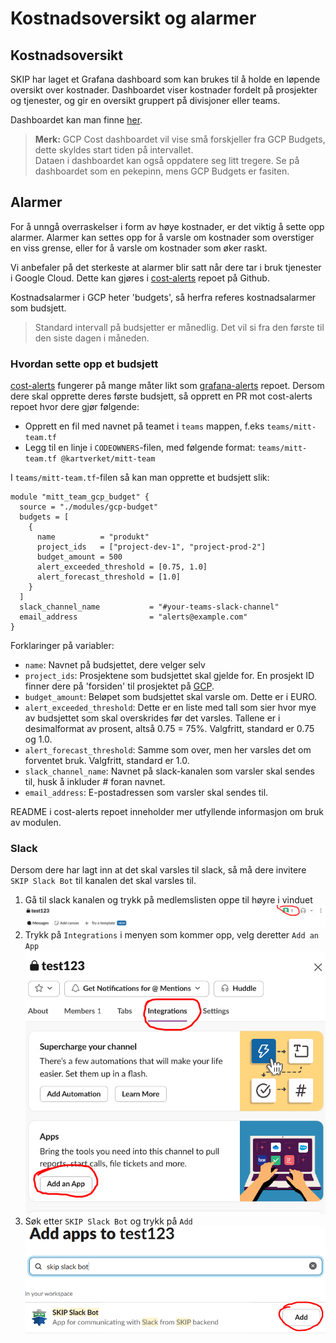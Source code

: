 # Kostnadsoversikt og alarmer

## Kostnadsoversikt
SKIP har laget et Grafana dashboard som kan brukes til å holde en løpende oversikt over kostnader.
Dashboardet viser kostnader fordelt på prosjekter og tjenester, og gir en oversikt gruppert på divisjoner eller teams.

Dashboardet kan man finne [her](https://monitoring.kartverket.cloud/d/ee3q31rt3uosgd/gcp-cost?orgId=1&from=now-7d&to=now&timezone=browser&var-division=eiendom&var-team=$__all).

> **Merk:** GCP Cost dashboardet vil vise små forskjeller fra GCP Budgets, dette skyldes start tiden på intervallet.   
> Dataen i dashboardet kan også oppdatere seg litt tregere. Se på dashboardet som en pekepinn, mens GCP Budgets er fasiten.
## Alarmer
For å unngå overraskelser i form av høye kostnader, er det viktig å sette opp alarmer. Alarmer kan settes opp for å varsle om kostnader som overstiger en viss grense, eller for å varsle om kostnader som øker raskt.

Vi anbefaler på det sterkeste at alarmer blir satt når dere tar i bruk tjenester i Google Cloud. 
Dette kan gjøres i [cost-alerts](https://github.com/kartverket/cost-alerts) repoet på Github.

Kostnadsalarmer i GCP heter 'budgets', så herfra referes kostnadsalarmer som budsjett.

> Standard intervall på budsjetter er månedlig. Det vil si fra den første til den siste dagen i måneden.
### Hvordan sette opp et budsjett
[cost-alerts](https://github.com/kartverket/cost-alerts) fungerer på mange måter likt som [grafana-alerts](https://github.com/kartverket/grafana-alerts) repoet.
Dersom dere skal opprette deres første budsjett, så opprett en PR mot cost-alerts repoet hvor dere gjør følgende:
- Opprett en fil med navnet på teamet i `teams` mappen, f.eks `teams/mitt-team.tf` 
- Legg til en linje i `CODEOWNERS`-filen, med følgende format: `teams/mitt-team.tf @kartverket/mitt-team`

I `teams/mitt-team.tf`-filen så kan man opprette et budsjett slik:

```hcl 
module "mitt_team_gcp_budget" {
  source = "./modules/gcp-budget"
  budgets = [
    {
      name          = "produkt"
      project_ids   = ["project-dev-1", "project-prod-2"]
      budget_amount = 500                      
      alert_exceeded_threshold = [0.75, 1.0] 
      alert_forecast_threshold = [1.0]         
    }
  ]
  slack_channel_name           = "#your-teams-slack-channel"
  email_address                = "alerts@example.com"
}
```

Forklaringer på variabler:
- `name`: Navnet på budsjettet, dere velger selv
- `project_ids`: Prosjektene som budsjettet skal gjelde for. En prosjekt ID finner dere på 'forsiden' til prosjektet på [GCP](https://console.cloud.google.com).
- `budget_amount`: Beløpet som budsjettet skal varsle om. Dette er i EURO.
- `alert_exceeded_threshold`: Dette er en liste med tall som sier hvor mye av budsjettet som skal overskrides før det varsles. Tallene er i desimalformat av prosent, altså 0.75 = 75%. Valgfritt, standard er 0.75 og 1.0.
- `alert_forecast_threshold`: Samme som over, men her varsles det om forventet bruk. Valgfritt, standard er 1.0.
- `slack_channel_name`: Navnet på slack-kanalen som varsler skal sendes til, husk å inkluder # foran navnet.
- `email_address`: E-postadressen som varsler skal sendes til.

README i cost-alerts repoet inneholder mer utfyllende informasjon om bruk av modulen.
### Slack
Dersom dere har lagt inn at det skal varsles til slack, så må dere invitere `SKIP Slack Bot` til kanalen det skal varsles til.

1. Gå til slack kanalen og trykk på medlemslisten oppe til høyre i vinduet
![bilde som viser øvre delen av en slack kanal](images/slackbot-step1.png)
2. Trykk på `Integrations` i menyen som kommer opp, velg deretter `Add an App`
![bilde som viser en popup meny av hvor man legger til medlemmer og apps](images/slackbot-step2.png)
3. Søk etter `SKIP Slack Bot` og trykk på `Add`
![bilde som viser en side der man kan søke etter apps](images/slackbot-step3.png)